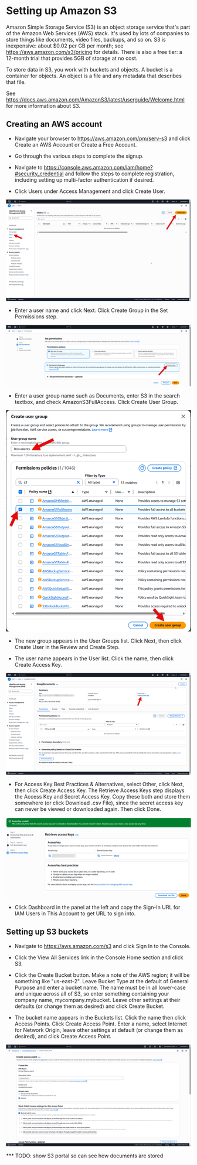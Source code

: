 # Setting up Amazon S3

Amazon Simple Storage Service (S3) is an object storage service that's part of the Amazon Web Services (AWS) stack. It's used by lots of companies to store things like documents, video files, backups, and so on. S3 is inexpensive: about $0.02 per GB per month; see https://aws.amazon.com/s3/pricing for details. There is also a free tier: a 12-month trial that provides 5GB of storage at no cost.

To store data in S3, you work with buckets and objects. A bucket is a container for objects. An object is a file and any metadata that describes that file.

See https://docs.aws.amazon.com/AmazonS3/latest/userguide/Welcome.html for more information about S3.

## Creating an AWS account

* Navigate your browser to https://aws.amazon.com/pm/serv-s3 and click Create an AWS Account or Create a Free Account.

* Go through the various steps to complete the signup.

* Navigate to https://console.aws.amazon.com/iam/home?#security_credential and follow the steps to complete registration, including setting up multi-factor authentication if desired.

* Click Users under Access Management and click Create User.

![](users.png)

* Enter a user name and click Next. Click Create Group in the Set Permissions step.

![](creategroup.png)

* Enter a user group name such as Documents, enter S3 in the search textbox, and check AmazonS3FullAccess. Click Create User Group.

![](creategrouppermissions.png)

* The new group appears in the User Groups list. Click Next, then click Create User in the Review and Create Step.

* The user name appears in the User list. Click the name, then click Create Access Key.

![](createaccesskey.png)

* For Access Key Best Practices & Alternatives, select Other, click Next, then click Create Access Key. The Retrieve Access Keys step displays the Access Key and Secret Access Key. Copy these both and store them somewhere (or click Download .csv File), since the secret access key can never be viewed or downloaded again. Then click Done.

![](accesskey.png)

* Click Dashboard in the panel at the left and copy the Sign-In URL for IAM Users in This Account to get URL to sign into.

## Setting up S3 buckets

* Navigate to https://aws.amazon.com/s3 and click Sign In to the Console.

* Click the View All Services link in the Console Home section and click S3.

* Click the Create Bucket button. Make a note of the AWS region; it will be something like "us-east-2". Leave Bucket Type at the default of General Purpose and enter a bucket name. The name must be in all lower-case and unique across all of S3, so enter something containing your company name, mycompany.mybucket. Leave other settings at their defaults (or change them as desired) and click Create Bucket.

* The bucket name appears in the Buckets list. Click the name then click Access Points. Click Create Access Point. Enter a name, select Internet for Network Origin, leave other settings at default (or change them as desired), and click Create Access Point.

![](createaccesspoint.png)

*** TODO: show S3 portal so can see how documents are stored
